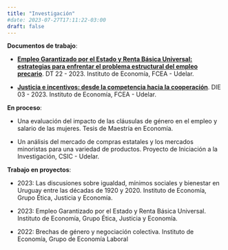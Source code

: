 ```yaml
---
title: "Investigación"
#date: 2023-07-27T17:11:22-03:00
draft: false
---
```


**Documentos de trabajo**:

- [**Empleo Garantizado por el Estado y Renta Básica Universal: estrategias para enfrentar el problema estructural del empleo precario**](https://iecon.fcea.udelar.edu.uy/es/publicaciones/produccion-del-iecon/documentos-de-trabajo/item/empleo-garantizado-por-el-estado-y-renta-b-asica-universal-estrategias-para-enfrentar-el-problema-estructural-del-empleo-precario.html). DT 22 - 2023. Instituto de Economía, FCEA - Udelar.

- [**Justicia e incentivos: desde la competencia hacia la cooperación**](https://iecon.fcea.udelar.edu.uy/es/publicaciones/produccion-del-iecon/documentos-de-investigacion-estudiantil/item/justicia-e-incentivos-desde-la-competencia-hacia-la-cooperacion.html). DIE 03 - 2023. Instituto de Economía, FCEA - Udelar.



**En proceso**:

- Una evaluación del impacto de las cláusulas de género en el empleo y salario de las mujeres. Tesis de Maestría en Economía.

- Un análisis del mercado de compras estatales y los mercados minoristas para una variedad de productos. Proyecto de Iniciación a la Investigación, CSIC - Udelar.



**Trabajo en proyectos**:

- 2023: Las discusiones sobre igualdad, mínimos sociales y bienestar en Uruguay entre las décadas de 1920 y 2020. Instituto de Economía, Grupo Ética, Justicia y Economía.

- 2023: Empleo Garantizado por el Estado y Renta Básica Universal. Instituto de Economía, Grupo Ética, Justicia y Economía.

- 2022: Brechas de género y negociación colectiva. Instituto de Economía, Grupo de Economía Laboral


